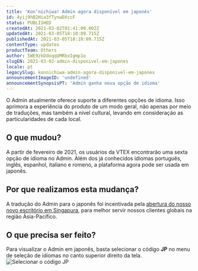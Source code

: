 ```yaml
---
title: 'Kon’nichiwa! Admin agora disponível em japonês'
id: 4yij9hB2Hia3fTynwDXccF
status: PUBLISHED
createdAt: 2021-03-02T01:41:00.002Z
updatedAt: 2021-03-05T18:10:09.715Z
publishedAt: 2021-03-05T18:10:09.715Z
contentType: updates
productTeam: Others
author: 5WE9zkDdoqqUMRbxIgmp1o
slugEN: 2021-03-02-admin-disponivel-em-japones
locale: pt
legacySlug: konnichiwa-admin-agora-disponivel-em-japones
announcementImageID: 'undefined'
announcementSynopsisPT: 'Admin ganha nova opção de idioma'
---
```


O Admin atualmente oferece suporte a diferentes opções de idioma. Isso aprimora a experiência do produto de um modo geral, não apenas por meio de traduções, mas também a nível cultural, levando em consideração as particularidades de cada local.

## O que mudou?
A partir de fevereiro de 2021, os usuários da VTEX encontrarão uma sexta opção de idioma no Admin. Além dos já conhecidos idiomas português, inglês, espanhol, italiano e romeno, a plataforma agora pode ser usada em japonês.

## Por que realizamos esta mudança?
A tradução do Admin para o japonês foi incentivada pela [abertura do nosso novo escritório em Singapura](https://vtex.com/us-en/press/vtex-opens-office-in-singapore-to-better-serve-its-global-customers-in-the-apac-region/), para melhor servir nossos clientes globais na região Ásia-Pacífico.  

## O que precisa ser feito?
Para visualizar o Admin em japonês, basta selecionar o código __JP__ no menu de seleção de idiomas no canto superior direito da tela. 
![ Selecionar o código JP](https://raw.githubusercontent.com/vtexdocs/help-center-content/refs/heads/main/docs/pt/announcements/2021/mar%C3%A7o/2021-03-02-admin-disponivel-em-japones_1.png)
